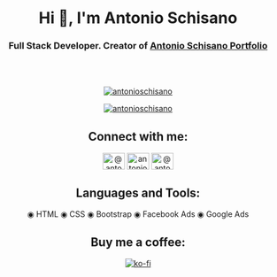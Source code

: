 <h1 align="center">Hi 👋, I'm Antonio Schisano</h1>
<h3 align="center">Full Stack Developer. Creator of <a href="https://antonioschisano.github.io/antonioschisano/" target="_blank">Antonio Schisano Portfolio</a></h3>
<br/>
<br/>

<p align="center"> <a href="https://github.com/ryo-ma/github-profile-trophy"><img src="https://github-profile-trophy.vercel.app/?username=antonioschisano&margin-w=8" alt="antonioschisano" /></a> </p>

<p align="center"> <a href="https://github.com/antonioschisano/" target="blank"><img src="https://img.shields.io/github/followers/antonioschisano?label=Follow&style=social" alt="antonioschisano" /></a> </p>


<h2 align="center">Connect with me:</h2>
<p align="center">
<a href="https://www.instagram.com/antonio_schisano/" target="blank"><img align="center" src="https://cdn.jsdelivr.net/npm/simple-icons@3.0.1/icons/instagram.svg" alt="@antonio_schisano" height="30" width="40" /></a>
<a href="https://www.facebook.com/antonio.schisano.06/" target="blank"><img align="center" src="https://cdn.jsdelivr.net/npm/simple-icons@3.0.1/icons/facebook.svg" alt="antonioschisano" height="30" width="40" /></a>
<a href="https://twitter.com/antonio_schisan" target="blank"><img align="center" src="https://cdn.jsdelivr.net/npm/simple-icons@3.0.1/icons/twitter.svg" alt="@antonio_schisan" height="30" width="40" /></a>
</p>

<h2 align="center">Languages and Tools:</h2>
<p align="center">
<text xmlns="http://www.w3.org/2000/svg" text-anchor="middle" y="370" x="410" id="legend">       
<tspan xml:space="preserve">   ◉</tspan> HTML  
<tspan xml:space="preserve">   ◉</tspan> CSS        
<tspan xml:space="preserve">   ◉</tspan> Bootstrap      
<tspan xml:space="preserve">   ◉</tspan> Facebook Ads    
<tspan xml:space="preserve">   ◉</tspan> Google Ads    
</text>
</p>
<h2 align="center">Buy me a coffee:</h2>
<p align="center"><a href="https://ko-fi.com/C0C13ON1Z"><img src="https://ko-fi.com/img/githubbutton_sm.svg" alt="ko-fi"></a></p>

